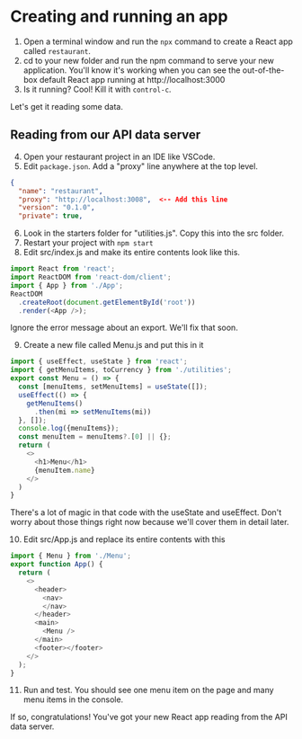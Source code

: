 # Creating and running an app
<!-- Time: 15min -->
<!-- Goals
* Create the bare-bones app
* Replace boilerplate with reading data from API server. -->

1. Open a terminal window and run the `npx` command to create a React app called `restaurant`. 
2. cd to your new folder and run the npm command to serve your new application. You'll know it's working when you can see the out-of-the-box default React app running at http://localhost:3000
3. Is it running? Cool! Kill it with `control-c`.

Let's get it reading some data.

## Reading from our API data server

4. Open your restaurant project in an IDE like VSCode.
5. Edit `package.json`. Add a "proxy" line anywhere at the top level.
```json
{
  "name": "restaurant",
  "proxy": "http://localhost:3008",  <-- Add this line
  "version": "0.1.0",
  "private": true,
```
6. Look in the starters folder for "utilities.js". Copy this into the src folder.
7. Restart your project with `npm start`
8. Edit src/index.js and make its entire contents look like this.
```JavaScript
import React from 'react';
import ReactDOM from 'react-dom/client';
import { App } from './App';
ReactDOM
  .createRoot(document.getElementById('root'))
  .render(<App />);
```
Ignore the error message about an export. We'll fix that soon.

9. Create a new file called Menu.js and put this in it
```JavaScript
import { useEffect, useState } from 'react';
import { getMenuItems, toCurrency } from './utilities';
export const Menu = () => {
  const [menuItems, setMenuItems] = useState([]);
  useEffect(() => {
    getMenuItems()
      .then(mi => setMenuItems(mi))
  }, []);
  console.log({menuItems});
  const menuItem = menuItems?.[0] || {};
  return (
    <>
      <h1>Menu</h1>
      {menuItem.name}
    </>
  )
}
```
There's a lot of magic in that code with the useState and useEffect. Don't worry about those things right now because we'll cover them in detail later.

10. Edit src/App.js and replace its entire contents with this
```JavaScript
import { Menu } from './Menu';
export function App() {
  return (
    <>
      <header>
        <nav>
        </nav>
      </header>
      <main>
        <Menu />
      </main>
      <footer></footer>
    </>
  );
}
```

11. Run and test. You should see one menu item on the page and many menu items in the console.

If so, congratulations! You've got your new React app reading from the API data server.